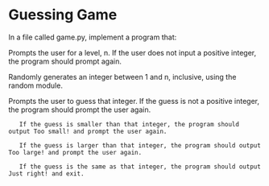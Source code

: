 # Guessing Game

In a file called game.py, implement a program that:

Prompts the user for a level, n. If the user does not input a positive integer, the program should prompt again.
    
Randomly generates an integer between 1 and n, inclusive, using the random module.
     
Prompts the user to guess that integer. If the guess is not a positive integer, the program should prompt the user again.

       If the guess is smaller than that integer, the program should output Too small! and prompt the user again. 
       
       If the guess is larger than that integer, the program should output Too large! and prompt the user again.
       
       If the guess is the same as that integer, the program should output Just right! and exit.

